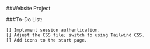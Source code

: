 ##Website Project

###To-Do List:

    [] Implement session authentication.
    [] Adjust the CSS file; switch to using Tailwind CSS.
    [] Add icons to the start page.